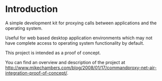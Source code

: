 # Introduction #

A simple development kit for proxying calls between applications and the operating system.

Useful for web based desktop application environments which may not have complete access to operating system functionality by default.

This project is intended as a proof of concept.

You can find an overview and description of the project at http://www.mikechambers.com/blog/2008/01/17/commandproxy-net-air-integration-proof-of-concept/.